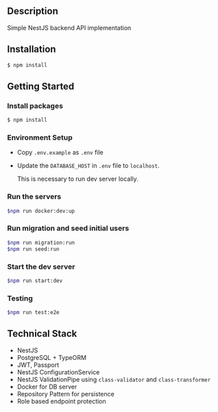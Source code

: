 
## Description
Simple NestJS backend API implementation

## Installation

```bash
$ npm install
```

## Getting Started

### Install packages
```bash
$ npm install
```

### Environment Setup

- Copy `.env.example` as `.env` file

- Update the `DATABASE_HOST` in `.env` file to `localhost`.

  This is necessary to run dev server locally.

### Run the servers

```bash
$npm run docker:dev:up
```

### Run migration and seed initial users

```bash
$npm run migration:run
$npm run seed:run
```

### Start the dev server

```bash
$npm run start:dev
```

### Testing
```bash
$npm run test:e2e
```

## Technical Stack

- NestJS
- PostgreSQL + TypeORM
- JWT, Passport
- NestJS ConfigurationService
- NestJS ValidationPipe using `class-validator` and `class-transformer`
- Docker for DB server
- Repository Pattern for persistence
- Role based endpoint protection